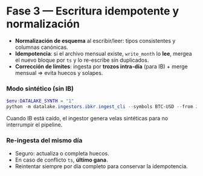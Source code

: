 # Fase 3 — Escritura idempotente y normalización

- **Normalización de esquema** al escribir/leer: tipos consistentes y columnas canónicas.
- **Idempotencia**: si el archivo mensual existe, `write_month` lo **lee**, mergea el nuevo bloque por `ts` y lo re-escribe sin duplicados.
- **Corrección de límites**: ingesta por **trozos intra-día** (para IB) + merge mensual ⇒ evita huecos y solapes.

### Modo sintético (sin IB)
```powershell
$env:DATALAKE_SYNTH = "1"
python -m datalake.ingestors.ibkr.ingest_cli --symbols BTC-USD --from 2025-08-01 --to 2025-08-01
```
Cuando IB está caído, el ingestor genera velas sintéticas para no interrumpir el pipeline.

### Re-ingesta del mismo día
- Seguro: actualiza o completa huecos.
- En caso de conflicto `ts`, **último gana**.
- Reintentar siempre por día completo para conservar la idempotencia.

